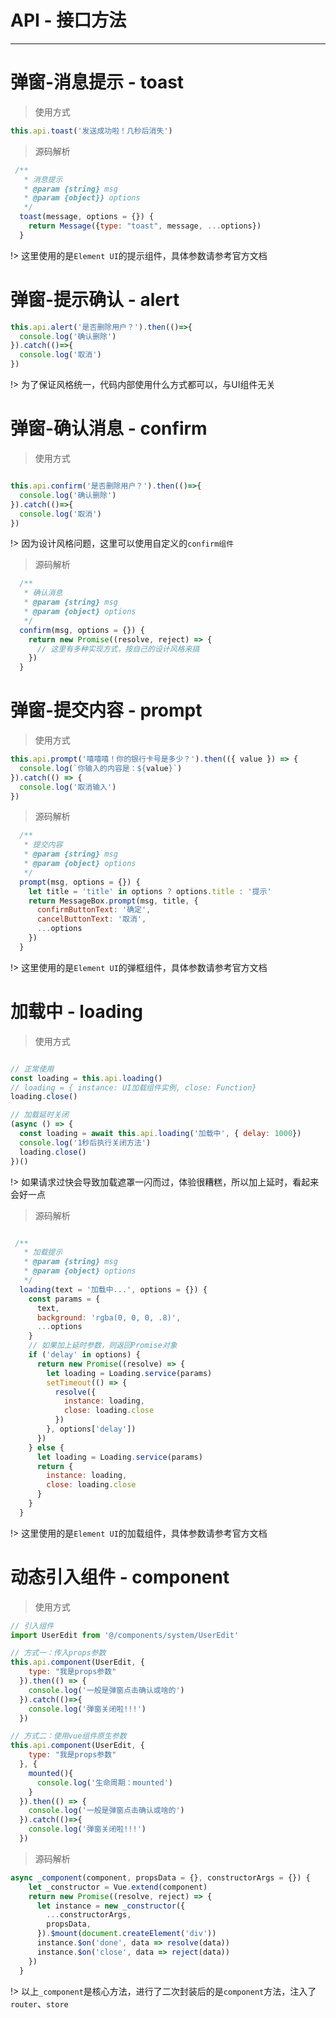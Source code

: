 # API - 接口方法
---


# 弹窗-消息提示 - toast

> 使用方式
```js
this.api.toast('发送成功啦！几秒后消失')

```

> 源码解析
```js
 /**
   * 消息提示
   * @param {string} msg 
   * @param {object}} options 
   */
  toast(message, options = {}) {
    return Message({type: "toast", message, ...options})
  }

```
!> 这里使用的是`Element UI`的提示组件，具体参数请参考官方文档

# 弹窗-提示确认 - alert

```js
this.api.alert('是否删除用户？').then(()=>{
  console.log('确认删除')
}).catch(()=>{
  console.log('取消')
})

```
!> 为了保证风格统一，代码内部使用什么方式都可以，与UI组件无关


# 弹窗-确认消息 - confirm

> 使用方式
```js

this.api.confirm('是否删除用户？').then(()=>{
  console.log('确认删除')
}).catch(()=>{
  console.log('取消')
})

```
!> 因为设计风格问题，这里可以使用自定义的`confirm组件`
> 源码解析
```js
  /**
   * 确认消息
   * @param {string} msg 
   * @param {object} options 
   */
  confirm(msg, options = {}) {
    return new Promise((resolve, reject) => {
      // 这里有多种实现方式，按自己的设计风格来搞
    })
  }
```


# 弹窗-提交内容 - prompt

> 使用方式
```js
this.api.prompt('嘻嘻嘻！你的银行卡号是多少？').then(({ value }) => {
  console.log(`你输入的内容是：${value}`)
}).catch(() => {
  console.log('取消输入')
})
```

> 源码解析
```js
  /**
   * 提交内容
   * @param {string} msg 
   * @param {object} options 
   */
  prompt(msg, options = {}) {
    let title = 'title' in options ? options.title : '提示'
    return MessageBox.prompt(msg, title, {
      confirmButtonText: '确定',
      cancelButtonText: '取消',
      ...options
    })
  }
```
!> 这里使用的是`Element UI`的弹框组件，具体参数请参考官方文档

# 加载中 - loading

> 使用方式
```js

// 正常使用
const loading = this.api.loading()
// loading = { instance: UI加载组件实例, close: Function}
loading.close()

// 加载延时关闭
(async () => {
  const loading = await this.api.loading('加载中', { delay: 1000})
  console.log('1秒后执行关闭方法')
  loading.close()
})()

```
!> 如果请求过快会导致加载遮罩一闪而过，体验很糟糕，所以加上延时，看起来会好一点

> 源码解析
```js

 /**
   * 加载提示
   * @param {string} msg
   * @param {object} options
   */
  loading(text = '加载中...', options = {}) {
    const params = {
      text,
      background: 'rgba(0, 0, 0, .8)',
      ...options
    }
    // 如果加上延时参数，则返回Promise对象
    if ('delay' in options) {
      return new Promise((resolve) => {
        let loading = Loading.service(params)
        setTimeout(() => {
          resolve({
            instance: loading,
            close: loading.close
          })
        }, options['delay'])
      })
    } else {
      let loading = Loading.service(params)
      return {
        instance: loading,
        close: loading.close
      }
    }
  }

```
!> 这里使用的是`Element UI`的加载组件，具体参数请参考官方文档


# 动态引入组件 - component

> 使用方式
```js
// 引入组件
import UserEdit from '@/components/system/UserEdit'

// 方式一：传入props参数
this.api.component(UserEdit, {
    type: "我是props参数"
  }).then(() => {
    console.log('一般是弹窗点击确认或啥的')
  }).catch(()=>{
    console.log('弹窗关闭啦!!!')
  })

// 方式二：使用vue组件原生参数
this.api.component(UserEdit, {
    type: "我是props参数"
  }, {
    mounted(){
      console.log('生命周期：mounted')
    }
  }).then(() => {
    console.log('一般是弹窗点击确认或啥的')
  }).catch(()=>{
    console.log('弹窗关闭啦!!!')
  })
```

> 源码解析
```js
async _component(component, propsData = {}, constructorArgs = {}) {
    let _constructor = Vue.extend(component)
    return new Promise((resolve, reject) => {
      let instance = new _constructor({
        ...constructorArgs,
        propsData,
      }).$mount(document.createElement('div'))
      instance.$on('done', data => resolve(data))
      instance.$on('close', data => reject(data))
    })
  }
```

!> 以上`_component`是核心方法，进行了二次封装后的是`component`方法，注入了`router`、`store`